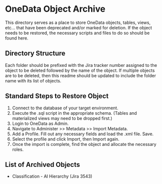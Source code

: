 # OneData Object Archive
This directory serves as a place to store OneData objects, tables, views, etc... that have been deprecated and/or marked for deletion. If the object needs to be restored, the necessary scripts and files to do so should be found here.
## Directory Structure
Each folder should be prefixed with the Jira tracker number assigned to the object to be deleted followed by the name of the object. If multiple objects are to be deleted, then this readme should be updated to include the folder name with its list of objects.
## Standard Steps to Restore Object
1. Connect to the database of your target environment.
2. Execute the .sql script in the appropriate schema. (Tables and materialized views may need to be dropped first.)
3. Login to OneData as Admin.
4. Navigate to Administer >> Metadata >> Import Metadata.
5. Add a Profile. Fill out any necessary fields and load the .xml file. Save.
6. Select the profile and click Import, then Import again.
7. Once the import is complete, find the object and allocate the necessary roles.
## List of Archived Objects
- Classification - AI Hierarchy (Jira 3543)
